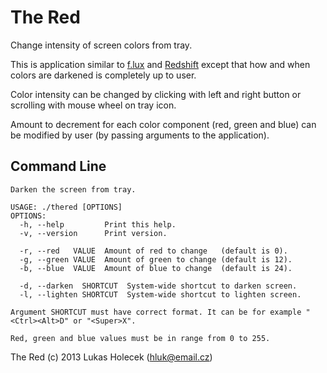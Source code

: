 The Red
=======

Change intensity of screen colors from tray.

This is application similar to [f.lux](http://stereopsis.com/flux/) and
[Redshift](http://jonls.dk/redshift/) except that how and when colors are
darkened is completely up to user.

Color intensity can be changed by clicking with left and right button or
scrolling with mouse wheel on tray icon.

Amount to decrement for each color component (red, green and blue) can be
modified by user (by passing arguments to the application).

Command Line
------------

    Darken the screen from tray.

    USAGE: ./thered [OPTIONS]
    OPTIONS:
      -h, --help         Print this help.
      -v, --version      Print version.

      -r, --red   VALUE  Amount of red to change   (default is 0).
      -g, --green VALUE  Amount of green to change (default is 12).
      -b, --blue  VALUE  Amount of blue to change  (default is 24).

      -d, --darken  SHORTCUT  System-wide shortcut to darken screen.
      -l, --lighten SHORTCUT  System-wide shortcut to lighten screen.

    Argument SHORTCUT must have correct format. It can be for example "<Ctrl><Alt>D" or "<Super>X".

    Red, green and blue values must be in range from 0 to 255.

The Red (c) 2013 Lukas Holecek (hluk@email.cz)

